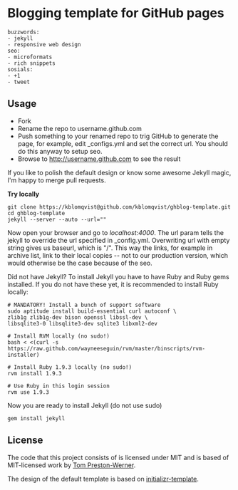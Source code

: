 Blogging template for GitHub pages
==================================

	buzzwords:
	- jekyll
	- responsive web design
	seo:
	- microformats
	- rich snippets
	sosials:
	- +1
	- tweet

Usage
-----

- Fork
- Rename the repo to username.github.com
- Push something to your renamed repo to trig GitHub to generate the page, for example, edit _configs.yml and set the correct url. You should do this anyway to setup seo.
- Browse to http://username.github.com to see the result

If you like to polish the default design or know some awesome Jekyll magic, I'm happy to merge pull requests.

__Try locally__

	git clone https://kblomqvist@github.com/kblomqvist/ghblog-template.git
	cd ghblog-template
	jekyll --server --auto --url=""

Now open your browser and go to _localhost:4000_. The url param tells the jekyll to override the url specified in _config.yml. Overwriting url with empty string gives us baseurl, which is "/". This way the links, for example in archive list, link to their local copies -- not to our production version, which would otherwise be the case because of the seo.

Did not have Jekyll? To install Jekyll you have to have Ruby and Ruby gems installed. If you do not have these yet, it is recommended to install Ruby locally:

	# MANDATORY! Install a bunch of support software
	sudo aptitude install build-essential curl autoconf \
	zlib1g zlib1g-dev bison openssl libssl-dev \
	libsqlite3-0 libsqlite3-dev sqlite3 libxml2-dev

	# Install RVM locally (no sudo!)
	bash < <(curl -s https://raw.github.com/wayneeseguin/rvm/master/binscripts/rvm-installer)

	# Install Ruby 1.9.3 locally (no sudo!)
	rvm install 1.9.3

	# Use Ruby in this login session
	rvm use 1.9.3

Now you are ready to install Jekyll (do not use sudo)

	gem install jekyll 

License
-------

The code that this project consists of is licensed under MIT and is based of MIT-licensed work by [Tom Preston-Werner](http://github.com/mojombo/jekyll).

The design of the default template is based on [initializr-template](https://github.com/verekia/initializr-template).
